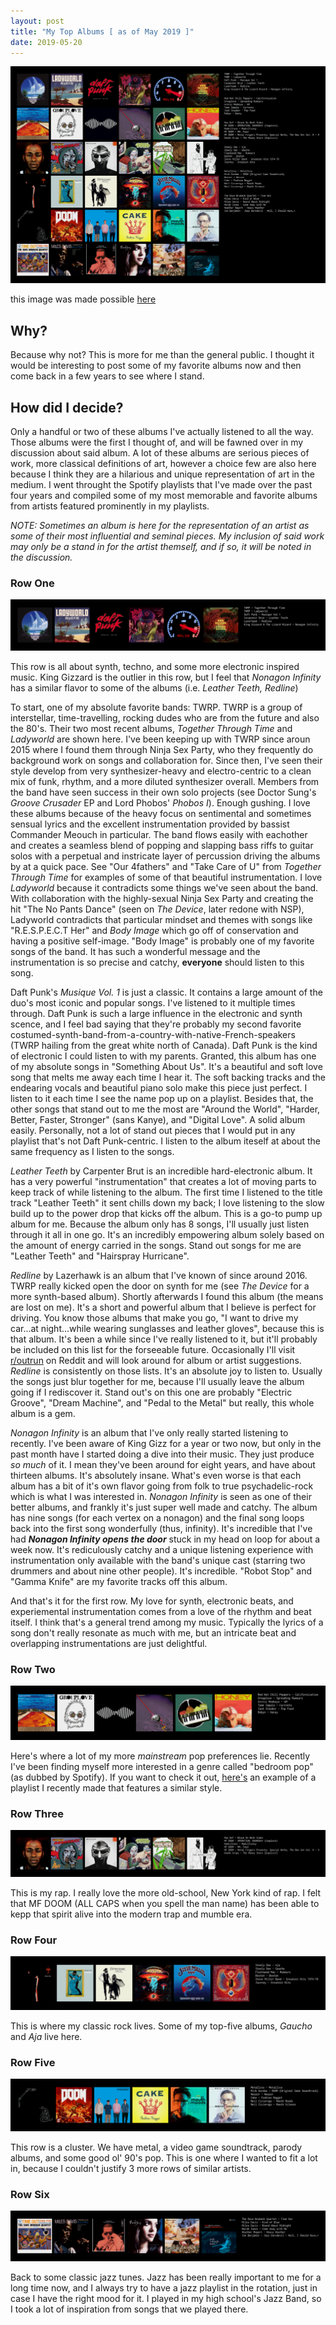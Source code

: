 ```yaml
---
layout: post
title: "My Top Albums [ as of May 2019 ]"
date: 2019-05-20
---
```

![My Top Albums](/images/favoriteAlbums/favoriteAlbums.png)

this image was made possible [here](https://www.neverendingchartrendering.org/)

## Why? 
Because why not? This is more for me than the general public. I thought it would be interesting to post some of my favorite albums now and then come back in a few years to see where I stand. 

## How did I decide?
Only a handful or two of these albums I've actually listened to all the way. Those albums were the first I thought of, and will be fawned over in my discussion about said album. A lot of these albums are serious pieces of work, more classical definitions of art, however a choice few are also here because I think they are a hilarious and unique representation of art in the medium. I went throught the Spotify playlists that I've made over the past four years and compiled some of my most memorable and favorite albums from artists featured prominently in my playlists. 

*NOTE: Sometimes an album is here for the representation of an artist as some of their most influential and seminal pieces. My inclusion of said work may only be a stand in for the artist themself, and if so, it will be noted in the discussion.*

### Row One
![Row One](/images/favoriteAlbums/row1.png)

This row is all about synth, techno, and some more electronic inspired music. King Gizzard is the outlier in this row, but I feel that *Nonagon Infinity* has a similar flavor to some of the albums (i.e. *Leather Teeth, Redline*)

To start, one of my absolute favorite bands: TWRP. TWRP is a group of interstellar, time-travelling, rocking dudes who are from the future and also the 80's. Their two most recent albums, *Together Through Time* and *Ladyworld* are shown here. I've been keeping up with TWRP since aroun 2015 where I found them through Ninja Sex Party, who they frequently do background work on songs and collaboration for. Since then, I've seen their style develop from very synthesizer-heavy and electro-centric to a clean mix of funk, rhythm, and a more diluted synthesizer overall. Members from the band have seen success in their own solo projects (see Doctor Sung's *Groove Crusader* EP and Lord Phobos' *Phobos I*). Enough gushing. I love these albums because of the heavy focus on sentimental and sometimes sensual lyrics and the excellent instrumentation provided by bassist Commander Meouch in particular. The band flows easily with eachother and creates a seamless blend of popping and slapping bass riffs to guitar solos with a perpetual and instricate layer of percussion driving the albums by at a quick pace. See "Our 4fathers" and "Take Care of U" from *Together Through Time* for examples of some of that beautiful instrumentation. I love *Ladyworld* because it contradicts some things we've seen about the band. With collaboration with the highly-sexual Ninja Sex Party and creating the hit "The No Pants Dance" (seen on *The Device*, later redone with NSP), Ladyworld contradicts that particular mindset and themes with songs like "R.E.S.P.E.C.T Her" and *Body Image* which go off of conservation and having a positive self-image. "Body Image" is probably one of my favorite songs of the band. It has such a wonderful message and the instrumentation is so precise and catchy, **everyone** should listen to this song.

Daft Punk's *Musique Vol. 1* is just a classic. It contains a large amount of the duo's most iconic and popular songs. I've listened to it multiple times through. Daft Punk is such a large influence in the electronic and synth scence, and I feel bad saying that they're probably my second favorite costumed-synth-band-from-a-country-with-native-French-speakers (TWRP hailing from the great white north of Canada). Daft Punk is the kind of electronic I could listen to with my parents. Granted, this album has one of my absolute songs in "Something About Us". It's a beautiful and soft love song that melts me away each time I hear it. The soft backing tracks and the endearing vocals and beautiful piano solo make this piece just perfect. I listen to it each time I see the name pop up on a playlist. Besides that, the other songs that stand out to me the most are "Around the World", "Harder, Better, Faster, Stronger" (sans Kanye), and "Digital Love". A solid album easily. Personally, not a lot of stand out pieces that I would put in any playlist that's not Daft Punk-centric. I listen to the album iteself at about the same frequency as I listen to the songs.

*Leather Teeth* by Carpenter Brut is an incredible hard-electronic album. It has a very powerful "instrumentation" that creates a lot of moving parts to keep track of while listening to the album. The first time I listened to the title track "Leather Teeth" it sent chills down my back; I love listening to the slow build up to the power drop that kicks off the album. This is a go-to pump up album for me. Because the album only has 8 songs, I'll usually just listen through it all in one go. It's an incredibly empowering album solely based on the amount of energy carried in the songs. Stand out songs for me are "Leather Teeth" and "Hairspray Hurricane".

*Redline* by Lazerhawk is an album that I've known of since around 2016. TWRP really kicked open the door on synth for me (see *The Device* for a more synth-based album). Shortly afterwards I found this album (the means are lost on me). It's a short and powerful album that I believe is perfect for driving. You know those albums that make you go, "I want to drive my car...at night...while wearing sunglasses and leather gloves", because this is that album. It's been a while since I've really listened to it, but it'll probably be included on this list for the forseeable future. Occasionally I'll visit [r/outrun](www.reddit.com/r/outrun) on Reddit and will look around for album or artist suggestions. *Redline* is consistently on those lists. It's an absolute joy to listen to. Usually the songs just blur together for me, because I'll usually leave the album going if I rediscover it. Stand out's on this one are probably "Electric Groove", "Dream Machine", and "Pedal to the Metal" but really, this whole album is a gem.

*Nonagon Infinity* is an album that I've only really started listening to recently. I've been aware of King Gizz for a year or two now, but only in the past month have I started doing a dive into their music. They just produce *so much* of it. I mean they've been around for eight years, and have about thirteen albums. It's absolutely insane. What's even worse is that each album has a bit of it's own flavor going from folk to true psychadelic-rock which is what I was interested in. *Nonagon Infinity* is seen as one of their better albums, and frankly it's just super well made and catchy. The album has nine songs (for each vertex on a nonagon) and the final song loops back into the first song wonderfully (thus, infinity). It's incredible that I've had ***Nonagon Infinity opens the door*** stuck in my head on loop for about a week now. It's rediculously catchy and a unique listening experience with instrumentation only available with the band's unique cast (starring two drummers and about nine other people). It's incredible. "Robot Stop" and "Gamma Knife" are my favorite tracks off this album. 

And that's it for the first row. My love for synth, electronic beats, and experiemental instrumentation comes from a love of the rhythm and beat itself. I think that's a general trend among my music. Typically the lyrics of a song don't really resonate as much with me, but an intricate beat and overlapping instrumentations are just delightful.

### Row Two
![Row Two](/images/favoriteAlbums/row2.png)

Here's where a lot of my more *mainstream* pop preferences lie. Recently I've been finding myself more interested in a genre called "bedroom pop" (as dubbed by Spotify). If you want to check it out, [here's](/2019/05/18/spotify-test.html) an example of a playlist I recently made that features a similar style.

### Row Three
![Row Three](/images/favoriteAlbums/row3.png)

This is my rap. I really love the more old-school, New York kind of rap. I felt that MF DOOM (ALL CAPS when you spell the man name) has been able to kepp that spirit alive into the modern trap and mumble era. 

### Row Four
![Row Four](/images/favoriteAlbums/row4.png)

This is where my classic rock lives. Some of my top-five albums, *Gaucho* and *Aja* live here.

### Row Five
![Row Five](/images/favoriteAlbums/row5.png)

This row is a cluster. We have metal, a video game soundtrack, parody albums, and some good ol' 90's pop. This is one where I wanted to fit a lot in, because I couldn't justify 3 more rows of similar artists.

### Row Six
![Row Six](/images/favoriteAlbums/row6.png)

Back to some classic jazz tunes. Jazz has been really important to me for a long time now, and I always try to have a jazz playlist in the rotation, just in case I have the right mood for it. I played in my high school's Jazz Band, so I took a lot of inspiration from songs that we played there. 
